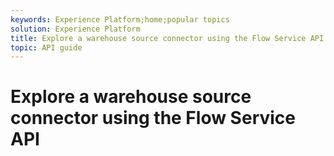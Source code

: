 ```yaml
---
keywords: Experience Platform;home;popular topics
solution: Experience Platform
title: Explore a warehouse source connector using the Flow Service API
topic: API guide
---
```


# Explore a warehouse source connector using the Flow Service API